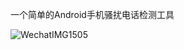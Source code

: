 一个简单的Android手机骚扰电话检测工具

![WechatIMG1505](https://user-images.githubusercontent.com/929823/155455636-9d4b8af3-498d-41ab-affe-af45330d5855.jpeg)

